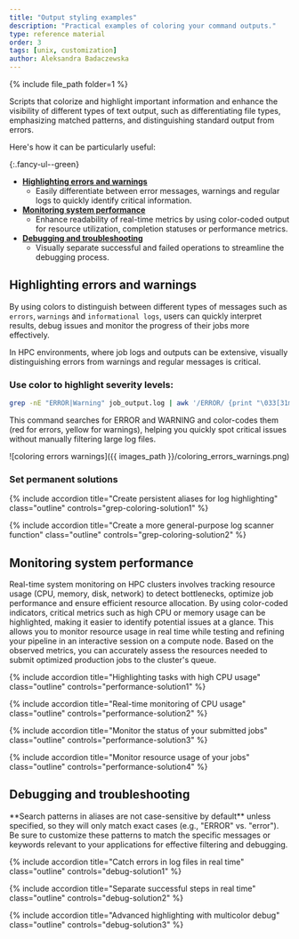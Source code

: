 ```yaml
---
title: "Output styling examples"
description: "Practical examples of coloring your command outputs."
type: reference material
order: 3
tags: [unix, customization]
author: Aleksandra Badaczewska
---
```


{% include file_path folder=1 %}

Scripts that colorize and highlight important information and enhance the visibility of different types of text output, such as differentiating file types, emphasizing matched patterns, and distinguishing standard output from errors.

Here's how it can be particularly useful:

{:.fancy-ul--green}
* **[Highlighting errors and warnings](#highlighting-errors-and-warnings)**
  * Easily differentiate between error messages, warnings and regular logs to quickly identify critical information.
* **[Monitoring system performance](#monitoring-system-performance)**
  * Enhance readability of real-time metrics by using color-coded output for resource utilization, completion statuses or performance metrics.
* **[Debugging and troubleshooting](#debugging-and-troubleshooting)**
  * Visually separate successful and failed operations to streamline the debugging process.

## Highlighting errors and warnings 

By using colors to distinguish between different types of messages such as `errors`, `warnings` and `informational logs`, users can quickly interpret results, debug issues and monitor the progress of their jobs more effectively. 

In HPC environments, where job logs and outputs can be extensive, visually distinguishing errors from warnings and regular messages is critical. 

### Use color to highlight severity levels:
```bash
grep -nE "ERROR|Warning" job_output.log | awk '/ERROR/ {print "\033[31m" $0 "\033[0m"} /Warning/ {print "\033[33m" $0 "\033[0m"}'
```
This command searches for ERROR and WARNING and color-codes them (red for errors, yellow for warnings), helping you quickly spot critical issues without manually filtering large log files.

![coloring errors warnings]({{ images_path }}/coloring_errors_warnings.png)


### Set permanent solutions

<div class="usa-accordion">

{% include accordion title="Create persistent aliases for log highlighting" class="outline" controls="grep-coloring-solution1" %}
<div id="grep-coloring-solution1" class="accordion_content" markdown="1" hidden>

You can create shell aliases to quickly filter and colorize logs.
```bash
alias logcheck='grep -E "ERROR|Warning" | awk '\''/ERROR/ {print "\033[31m" $0 "\033[0m"} /Warning/ {print "\033[33m" $0 "\033[0m"}'\'''
```  

**How to use it:**
```bash
cat job_output.log | logcheck
```
Your custom `logcheck` command will instantly highlight errors (red) and warnings (yellow) without retyping the full command.

![alias logcheck]({{ images_path }}/alias_logcheck.png)

</div>

{% include accordion title="Create a more general-purpose log scanner function" class="outline" controls="grep-coloring-solution2" %}
<div id="grep-coloring-solution2" class="accordion_content" markdown="1" hidden>

```bash
logscan() {
  A=$(echo "$1" | awk -F"|" '{print $1}')
  B=$(echo "$1" | awk -F"|" '{print $2}')
  grep -E "$1" "$2" | awk -v A="$A" -v B="$B" '$0 ~ A {print "\033[31m" $0 "\033[0m"} $0 ~ B {print "\033[33m" $0 "\033[0m"}'
}
```

**How to use it:**
```bash
logscan "ERROR|WARNING" job_output.log            # test other search patterns, e.g., "False|True"
```
Your custom `logscan` command will instantly highlight first pattern (ERROR) in red and the second pattern (Warning) in yellow.

![function logscan]({{ images_path }}/function_logscan.png)


</div></div>

## Monitoring system performance 

Real-time system monitoring on HPC clusters involves tracking resource usage (CPU, memory, disk, network) to detect bottlenecks, 
optimize job performance and ensure efficient resource allocation. By using color-coded indicators, 
critical metrics such as high CPU or memory usage can be highlighted, making it easier to identify potential issues at a glance. 
This allows you to monitor resource usage in real time while testing and refining your pipeline in an interactive session on a compute node. Based on the observed metrics, you can accurately assess the resources needed to submit optimized production jobs to the cluster's queue.

<div class="usa-accordion">

{% include accordion title="Highlighting tasks with high CPU usage" class="outline" controls="performance-solution1" %}
<div id="performance-solution1" class="accordion_content" markdown="1" hidden>


```bash
top -b -n 1 | awk 'NR <= 7 {print} NR > 7 && $9 > 10 { if ($9 > 80) printf "\033[31m%s\033[0m\n", $0; else print $0 }'
```
This command runs `top` in batch mode and use `awk`-based filtering to:
- keep the headers: `NR <= 7 {print}`
- hides processes using 10% or less CPU: `NR > 7 && $9 > 10`
- highlights those using over 80% in red: `{ if ($9 > 80) printf "\033[31m%s\033[0m\n", $0; else print $0 }`

</div>

{% include accordion title="Real-time monitoring of CPU usage" class="outline" controls="performance-solution2" %}
<div id="performance-solution2" class="accordion_content" markdown="1" hidden>

Using `top` combined with `awk` displays a one-time snapshot of resource usage, while embedding it in `watch` continuously updates the output at regular intervals, providing real-time monitoring.

```bash
watch -c "top -b -n 1 | awk 'NR <= 7 {print} NR > 7 && \$9 > 10 { if (\$9 > 80) printf \"\033[31m%s\033[0m\n\", \$0; else print \$0 }'"
```
This monitors CPU usage every 2 seconds, filters jobs with CPU usage >10% and highlights processes with CPU >80% in red.
- The `-c` option in `watch` enables the display of ANSI colors in the output.

![monitor cpu usage]({{ images_path }}/monitor_cpu_usage.png)

<div id="note-alerts-1" class="highlighted highlighted--tip ">
<div class="highlighted__body" markdown="1">
Customize thresholds or add memory checks to gain deeper insights into potential resource bottlenecks during job execution.
</div>
</div>

</div>

{% include accordion title="Monitor the status of your submitted jobs" class="outline" controls="performance-solution3" %}
<div id="performance-solution3" class="accordion_content" markdown="1" hidden>

Monitoring your jobs in the SLURM queue with color-coded output helps you quickly identify their status at a glance, saving time when managing multiple jobs.

For example, you can highlight running, pending and failed jobs in different colors to efficiently track the progress and prioritize troubleshooting.

```bash
squeue -u $USER | awk 'NR == 1 {print} 
    / R / {print "\033[32m" $0 "\033[0m"}             
    / PD / {print "\033[33m" $0 "\033[0m"}            
    / F / {print "\033[31m" $0 "\033[0m"}'

# Green (\033[32m) for running jobs # Yellow (\033[33m) for jobs waiting in the queue # Red (\033[31m) for jobs that have failed
```
![queue monitoring]({{ images_path }}/queue_monitoring.png)

</div>

{% include accordion title="Monitor resource usage of your jobs" class="outline" controls="performance-solution4" %}
<div id="performance-solution4" class="accordion_content" markdown="1" hidden>


You can extend the `squeue` command to check resource requests like CPU time or memory limits and color-code them.

```bash
squeue -u $USER -o "%.18i %.8j %.8u %.10M %.6D %.6C %.10L %.6t" | awk 'NR == 1 {print} 
    $6 > 8 {print "\033[31m" $0 "\033[0m"} 
    $6 >= 4 && $6 <= 8 {print "\033[33m" $0 "\033[0m"} 
    $6 < 4 {print "\033[32m" $0 "\033[0m"}'

# Green (\033[32m) for running jobs # Yellow (\033[33m) for jobs waiting in the queue # Red (\033[31m) for jobs that have failed
```
- The `-o` flag customizes the output to display columns like `job ID`, `name`, `user`, `memory` and `CPU usage`.
- The coloring logic is based on CPUs used (`$6`):*
    - more than 8 CPUs: Red for high usage
    - between 4 and 8 CPUs: Yellow for medium usage
    - less than 4 CPUs: Green for low usage

![monitoring resources is the queue]({{ images_path }}/queue_monitoring_resources.png)

<div id="note-alerts-1" class="highlighted highlighted--tip ">
<div class="highlighted__body" markdown="1">

You can use an awk-based coloring approach to easily analyze resource usage and job statuses in your completed jobs by combining it with the `sacct` command, helping you quickly spot high memory usage, long runtimes or failed jobs.
```bash
sacct -j JOBID --format=JobID,JobName,Elapsed,State,MaxRSS,CPUTime,ExitCode | awk 'NR == 1 {print} 
    /FAILED|CANCELLED/ {print "\033[31m" $0 "\033[0m"} 
    /COMPLETED/ && $5 ~ /[0-9]+G/ {print "\033[33m" $0 "\033[0m"} 
    /COMPLETED/ && $5 ~ /[0-9]+M/ {print "\033[32m" $0 "\033[0m"}'
```
In this example:
- Red: Failed or canceled jobs.
- Yellow: Completed jobs that consumed large memory (in GB).
- Green: Jobs with moderate memory usage (in MB).

***NOTE:*** *To use this method, you need to know the `JOBID` of the completed or running job.*
</div>
</div>

</div>
</div>

## Debugging and troubleshooting

<div id="note-alerts-1" class="highlighted highlighted--warning ">
<div class="highlighted__body" markdown="1">
**Search patterns in aliases are not case-sensitive by default** unless specified, so they will only match exact cases (e.g., "ERROR" vs. "error"). Be sure to customize these patterns to match the specific messages or keywords relevant to your applications for effective filtering and debugging.
</div>
</div>


<div class="usa-accordion">

{% include accordion title="Catch errors in log files in real time" class="outline" controls="debug-solution1" %}
<div id="debug-solution1" class="accordion_content" markdown="1" hidden>

While running test job in the interactive session on a compute node, you can use `tail -f` to monitor the job’s progress and detect errors or warnings early.

By default, `tail` displays the last few lines of a file (typically the last 10 lines). The `-f` stands for follow, meaning it will keep running and display new lines as they are appended to the file. You might use this to monitor logs in real time, especially in SCINet HPC environment.
```bash
tail -f slurm-16364729.out 
```


You can create a custom alias like `taildebug` to filter and highlight only errors and warnings in real time from a log file, allowing you to skip all irrelevant lines and focus on critical debug information.
```bash
alias tailgrep='tail -f | grep --color=always -E "ERROR|WARNING"'
```
**How to use it:**  
For best results, run your job in one shell window and monitor the filtered log output in the other one (e.g., launched via OOD).
```bash
tailgrep slurm-16364729.out 
```
![alias for live time debug: tailgrep]({{ images_path }}/alias_debug_tailgrep.png)


</div>

{% include accordion title="Separate successful steps in real time" class="outline" controls="debug-solution2" %}
<div id="debug-solution2" class="accordion_content" markdown="1" hidden>

Efficient debugging in HPC requires clear identification of success and failure states, especially in complex multi-node jobs. <br>
Separate successful operations from errors:
```bash
# Add this to your .bashrc file to make settings persistent
alias tailawk='tail -f | awk '\''/SUCCESS/ {print "\033[32m" $0 "\033[0m"} /FAILED/ {print "\033[31m" $0 "\033[0m"}'\'''
# Other useful keywords include: DONE, FINISHED, DEBUG; 
```

**How to use it:**  
For best results, run your job in one shell window and monitor the filtered log output in the other one (e.g., launched via OOD).
```bash
tailawk slurm-16364729.out 
```
As job outputs are appended to logs in real time, this command highlights successful messages in green and failures in red, making it easy to spot problems while the job is still running.
![alias for live time debug: tailawk]({{ images_path }}/alias_debug_tailawk.png)

</div>

{% include accordion title="Advanced highlighting with multicolor debug" class="outline" controls="debug-solution3" %}
<div id="debug-solution3" class="accordion_content" markdown="1" hidden>

If you want to highlight more categories (e.g., `INFO`, `DEBUG`, `CRITICAL`) with distinct colors, you can define functions:
```bash
filter_logs() {
  awk '/\[ERROR\]/ {print "\033[31m" $0 "\033[0m"} 
       /WARNING/ {print "\033[33m" $0 "\033[0m"} 
       /\[INFO\]/ {print $0} 
       /DEBUG/ {print "\033[36m" $0 "\033[0m"}' "$1"
}
```
![]({{ images_path }}/function_debug_multi.png)

</div></div>